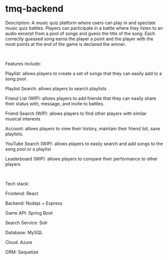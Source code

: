 # tmq-backend
Description:
A music quiz platform where users can play in and spectate music quiz battles. Players can participate in a battle where they listen to an audio excerpt from a pool of songs and guess the title of the song. Each correctly guessed song earns the player a point and the player with the most points at the end of the game is declared the winner.

<br />

Features include:

Playlist: allows players to create a set of songs that they can easily add to a song pool.

Playlist Search: allows players to search playlists

Friend List (WIP): allows players to add friends that they can easily share their status with, message, and invite to battles.

Friend Search (WIP): allows players to find other players with similar musical interests

Account: allows players to view their history, maintain their friend list, save playlists.

YouTube Search (WIP): allows players to easily search and add songs to the song pool or a playlist

Leaderboard (WIP): allows players to compare their performance to other players

<br />

Tech stack:

Frontend: React

Backend: Nodejs + Express

Game API: Spring Boot

Search Service: Solr

Database: MySQL

Cloud: Azure

ORM: Sequelize

